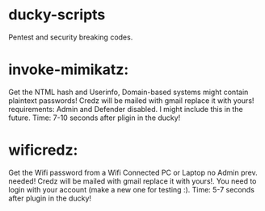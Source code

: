# ducky-scripts

Pentest and security breaking codes.

# invoke-mimikatz:
Get the NTML hash and Userinfo, Domain-based systems might contain plaintext passwords! 
Credz will be mailed with gmail replace it with yours!
requirements: Admin and Defender disabled. I might include this in the future.
Time: 7-10 seconds after pligin in the ducky!

# wificredz:
Get the Wifi password from a Wifi Connected PC or Laptop no Admin prev. needed!
Credz will be mailed with gmail replace it with yours!. You need to login with your account (make a new one for testing :).
Time: 5-7 seconds after plugin in the ducky!
